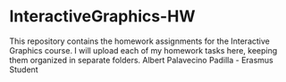 # InteractiveGraphics-HW
This repository contains the homework assignments for the Interactive Graphics course. I will upload each of my homework tasks here, keeping them organized in separate folders.  Albert Palavecino Padilla - Erasmus Student
